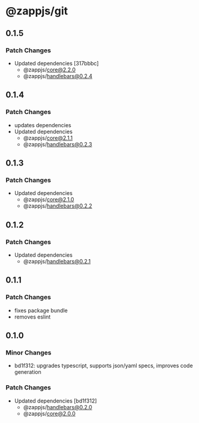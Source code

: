 # @zappjs/git

## 0.1.5

### Patch Changes

- Updated dependencies [317bbbc]
  - @zappjs/core@2.2.0
  - @zappjs/handlebars@0.2.4

## 0.1.4

### Patch Changes

- updates dependencies
- Updated dependencies
  - @zappjs/core@2.1.1
  - @zappjs/handlebars@0.2.3

## 0.1.3

### Patch Changes

- Updated dependencies
  - @zappjs/core@2.1.0
  - @zappjs/handlebars@0.2.2

## 0.1.2

### Patch Changes

- Updated dependencies
  - @zappjs/handlebars@0.2.1

## 0.1.1

### Patch Changes

- fixes package bundle
- removes eslint

## 0.1.0

### Minor Changes

- bd1f312: upgrades typescript, supports json/yaml specs, improves code generation

### Patch Changes

- Updated dependencies [bd1f312]
  - @zappjs/handlebars@0.2.0
  - @zappjs/core@2.0.0
